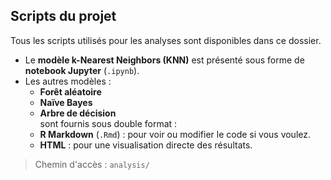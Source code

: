 ## Scripts du projet

Tous les scripts utilisés pour les analyses sont disponibles dans ce dossier.

- Le **modèle k-Nearest Neighbors (KNN)** est présenté sous forme de **notebook Jupyter** (`.ipynb`).
- Les autres modèles :
  - **Forêt aléatoire**
  - **Naïve Bayes**
  - **Arbre de décision**  
  sont fournis sous double format :
  - **R Markdown** (`.Rmd`) : pour voir ou modifier le code si vous voulez.
  - **HTML** : pour une visualisation directe des résultats.

> Chemin d'accès : `analysis/`

